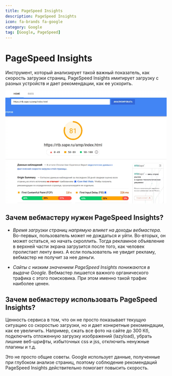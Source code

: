 ```yaml
---
title: PageSpeed Insights
description: PageSpeed Insights
icon: fa-brands fa-google
category: Google
tag: [Google, PageSpeed]
---
```


# PageSpeed Insights

Инструмент, который анализирует такой важный показатель, как скорость загрузки страниц. PageSpeed Insights имитирует загрузку с разных устройств и дает рекомендации, как ее ускорить.

![Картинка](./page-speed-1.png)

## Зачем вебмастеру нужен PageSpeed Insights?

* *Время загрузки страниц напрямую влияет на доходы вебмастера.* Во-первых, пользователь может не дождаться и уйти. Во-вторых, он может остаться, но начать скроллить. Тогда рекламное объявление в верхней части экрана загрузится после того, как человек пролистает ленту вниз. А если пользователь не увидит рекламу, вебмастер не получит за нее деньги.

* *Сайты с низким значением PageSpeed Insights понижаются в выдаче Google.* Вебмастер лишается важного органического трафика с этого поисковика. При этом именно такой трафик наиболее ценен.

## Зачем вебмастеру использовать PageSpeed Insights?

Ценность сервиса в том, что он не просто показывает текущую ситуацию со скоростью загрузки, но и дает конкретные рекомендации, как ее увеличить. Например, сжать все фото на сайте до 300 Кб, подключить отложенную загрузку изображений (lazyload), убрать лишние веб-шрифты, избыточных css и jss, отключить ненужные плагины и т.д.

Это не просто общие советы. Google использует данные, полученные при глубоком анализе страниц, поэтому соблюдение рекомендаций PageSpeed Insights действительно помогает повысить скорость.
